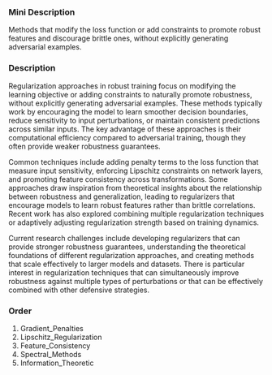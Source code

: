 ### Mini Description

Methods that modify the loss function or add constraints to promote robust features and discourage brittle ones, without explicitly generating adversarial examples.

### Description

Regularization approaches in robust training focus on modifying the learning objective or adding constraints to naturally promote robustness, without explicitly generating adversarial examples. These methods typically work by encouraging the model to learn smoother decision boundaries, reduce sensitivity to input perturbations, or maintain consistent predictions across similar inputs. The key advantage of these approaches is their computational efficiency compared to adversarial training, though they often provide weaker robustness guarantees.

Common techniques include adding penalty terms to the loss function that measure input sensitivity, enforcing Lipschitz constraints on network layers, and promoting feature consistency across transformations. Some approaches draw inspiration from theoretical insights about the relationship between robustness and generalization, leading to regularizers that encourage models to learn robust features rather than brittle correlations. Recent work has also explored combining multiple regularization techniques or adaptively adjusting regularization strength based on training dynamics.

Current research challenges include developing regularizers that can provide stronger robustness guarantees, understanding the theoretical foundations of different regularization approaches, and creating methods that scale effectively to larger models and datasets. There is particular interest in regularization techniques that can simultaneously improve robustness against multiple types of perturbations or that can be effectively combined with other defensive strategies.

### Order

1. Gradient_Penalties
2. Lipschitz_Regularization
3. Feature_Consistency
4. Spectral_Methods
5. Information_Theoretic
